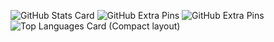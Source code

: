 ![GitHub Stats Card](https://github-readme-stats.vercel.app/api?username=2315195882&show_icons=true&count_private=true&theme=dark)
![GitHub Extra Pins](https://github-readme-stats.vercel.app/api/pin/?username=2315195882&repo=PescadoGamesBOT.github.io&theme=dark)
![GitHub Extra Pins](https://github-readme-stats.vercel.app/api/pin/?username=2315195882&repo=pescadogames.github.io&theme=dark)
![Top Languages Card (Compact layout)](https://github-readme-stats.vercel.app/api/top-langs/?username=2315195882&layout=compact&theme=dark)

<!--
**Awayume/Awayume** is a ✨ _special_ ✨ repository because its `README.md` (this file) appears on your GitHub profile.

Here are some ideas to get you started:

- 🔭 I’m currently working on ...
- 🌱 I’m currently learning ...
- 👯 I’m looking to collaborate on ...
- 🤔 I’m looking for help with ...
- 💬 Ask me about ...
- 📫 How to reach me: ...
- 😄 Pronouns: ...
- ⚡ Fun fact: ...
-->
